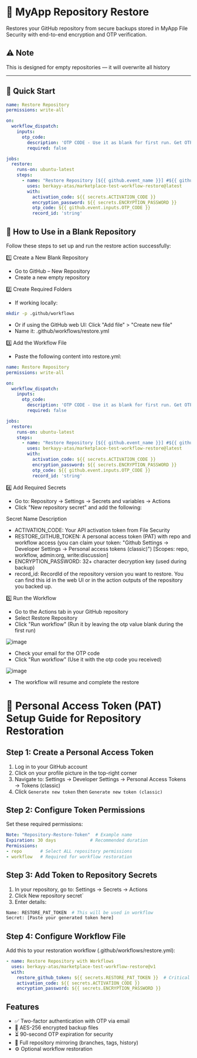 # 🔄 MyApp Repository Restore

Restores your GitHub repository from secure backups stored in MyApp File Security with end-to-end encryption and OTP verification.

## ⚠️ Note
This is designed for empty repositories — it will overwrite all history

---

## 🚀 Quick Start

```yaml
name: Restore Repository
permissions: write-all

on:
  workflow_dispatch:
    inputs:
      otp_code:
        description: 'OTP CODE - Use it as blank for first run. Get OTP code via email and run again with OTP code. OTP code expires after 90 seconds'
        required: false

jobs:
  restore:
    runs-on: ubuntu-latest
    steps:
      - name: "Restore Repository [${{ github.event_name }}] #${{ github.run_number }}: ${{ github.sha }} by ${{ github.actor }}"
        uses: berkayy-atas/marketplace-test-workflow-restore@latest
        with:
          activation_code: ${{ secrets.ACTIVATION_CODE }}
          encryption_password: ${{ secrets.ENCRYPTION_PASSWORD }}
          otp_code: ${{ github.event.inputs.OTP_CODE }}
          record_id: 'string'
```

##  🚀 How to Use in a Blank Repository
Follow these steps to set up and run the restore action successfully:

1️⃣ Create a New Blank Repository
  - Go to GitHub – New Repository
  - Create a new empty repository


2️⃣ Create Required Folders
  - If working locally:

```bash
mkdir -p .github/workflows
```
  - Or if using the GitHub web UI:
  Click "Add file" > "Create new file"
  - Name it: .github/workflows/restore.yml

3️⃣ Add the Workflow File
  - Paste the following content into restore.yml:

```yaml
name: Restore Repository
permissions: write-all

on:
  workflow_dispatch:
    inputs:
      otp_code:
        description: 'OTP CODE - Use it as blank for first run. Get OTP code via email and run again with OTP code. OTP code expires after 90 seconds'
        required: false

jobs:
  restore:
    runs-on: ubuntu-latest
    steps:
      - name: "Restore Repository [${{ github.event_name }}] #${{ github.run_number }}: ${{ github.sha }} by ${{ github.actor }}"
        uses: berkayy-atas/marketplace-test-workflow-restore@latest
        with:
          activation_code: ${{ secrets.ACTIVATION_CODE }}
          encryption_password: ${{ secrets.ENCRYPTION_PASSWORD }}
          otp_code: ${{ github.event.inputs.OTP_CODE }}
          record_id: 'string'
```
4️⃣ Add Required Secrets
  - Go to: Repository → Settings → Secrets and variables → Actions
  - Click "New repository secret" and add the following:

Secret Name	Description
  - ACTIVATION_CODE:	Your API activation token from File Security
  - RESTORE_GITHUB_TOKEN:	A personal access token (PAT) with repo and workflow access (you can claim your token: "Github Settings -> Developer Settings -> Personal access tokens (classic)") [Scopes: repo, workflow, admin:org, write:discussion] 
  - ENCRYPTION_PASSWORD: 32+ character decryption key (used during backup)
  - record_id: RecordId of the repository version you want to restore. You can find this id in the web UI or in the action outputs of the repository you backed up.

5️⃣ Run the Workflow
  - Go to the Actions tab in your GitHub repository
  - Select Restore Repository
  - Click "Run workflow" (Run it by leaving the otp value blank during the first run)
  
  ![image](https://github.com/user-attachments/assets/d408926d-262b-403f-8160-dd0baffd911b)

  - Check your email for the OTP code
  - Click "Run workflow" (Use it with the otp code you received)

  ![image](https://github.com/user-attachments/assets/22cf483a-a5e8-40e8-aaab-30e8f9542105)

  - The workflow will resume and complete the restore
 

# 🔑 Personal Access Token (PAT) Setup Guide for Repository Restoration

## Step 1: Create a Personal Access Token
1. Log in to your GitHub account
2. Click on your profile picture in the top-right corner
3. Navigate to: Settings → Developer Settings → Personal Access Tokens → Tokens (classic)
4. Click `Generate new token` then `Generate new token (classic)`

## Step 2: Configure Token Permissions
Set these required permissions:
```yml
Note: "Repository-Restore-Token"  # Example name
Expiration: 30 days             # Recommended duration
Permissions:
- repo       # Select ALL repository permissions
- workflow   # Required for workflow restoration
```

## Step 3: Add Token to Repository Secrets
1. In your repository, go to: Settings → Secrets → Actions
2. Click New repository secret`
3. Enter details:

```bash
Name: RESTORE_PAT_TOKEN  # This will be used in workflow
Secret: [Paste your generated token here]
```
## Step 4: Configure Workflow File

Add this to your restoration workflow (.github/workflows/restore.yml):

```yaml
- name: Restore Repository with Workflows
  uses: berkayy-atas/marketplace-test-workflow-restore@v1
  with:
    restore_github_token: ${{ secrets.RESTORE_PAT_TOKEN }}  # Critical for workflows
    activation_code: ${{ secrets.ACTIVATION_CODE }}
    encryption_password: ${{ secrets.ENCRYPTION_PASSWORD }}
```

## Features
- ✅ Two-factor authentication with OTP via email
- 🔐 AES-256 encrypted backup files
- ⏳ 90-second OTP expiration for security
- 🔄 Full repository mirroring (branches, tags, history)
- ⚙️ Optional workflow restoration

